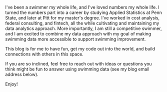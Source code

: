 I've been a swimmer my whole life, and I've loved numbers my whole life. I turned the numbers part into a career by studying Applied Statistics at Penn State, and later at Pitt for my master's degree. I've worked in cost analysis, federal consulting, and fintech, all the while cultivating and maintaining my data analytics approach. More importantly, I am still a competitive swimmer, and I am excited to combine my data approach with my goal of making swimming data more accessible to support swimming improvement.  

This blog is for me to have fun, get my code out into the world, and build connections with others in this space.  

If you are so inclined, feel free to reach out with ideas or questions you think might be fun to answer using swimming data (see my blog email address below).

Enjoy!
